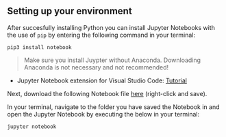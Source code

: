 ## Setting up your environment

After succesfully installing Python you can install Jupyter Notebooks with the use of `pip` by entering the following command in your terminal:

`pip3 install notebook`

> Make sure you install Juypter without Anaconda. Downloading Anaconda is not necessary and not recommended!

- Jupyter Notebook extension for Visual Studio Code:
  [Tutorial](https://code.visualstudio.com/docs/datascience/jupyter-notebooks)

Next, download the following Notebook file [here](https://raw.githubusercontent.com/minprog/project/2022/data-science/1%20installation/notebook.ipynb) (right-click and save).

In your terminal, navigate to the folder you have saved the Notebook in and open the Jupyter Notebook by executing the below in your terminal:

`jupyter notebook`
